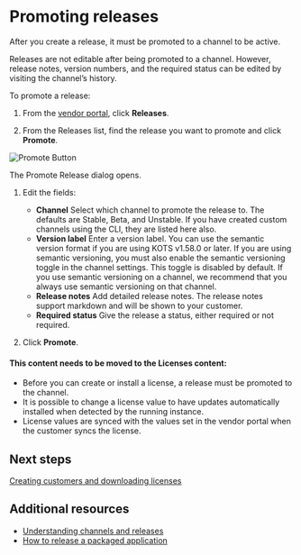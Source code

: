 # Promoting releases

After you create a release, it must be promoted to a channel to be active.

Releases are not editable after being promoted to a channel. However, release notes, version numbers, and the required status can be edited by visiting the channel’s history.

To promote a release:

1. From the [vendor portal](https://vendor.replicated.com), click **Releases**.

1. From the Releases list, find the release you want to promote and click **Promote**.

  ![Promote Button](/images/promote-button.png)

  The Promote Release dialog opens.

1. Edit the fields:
    * **Channel** Select which channel to promote the release to. The defaults are Stable, Beta, and Unstable. If you have created custom channels using the CLI, they are listed here also.
    * **Version label** Enter a version label. You can use the semantic version format if you are using KOTS v1.58.0 or later. If you are using semantic versioning, you must also enable the semantic versioning toggle in the channel settings. This toggle is disabled by default. If you use semantic versioning on a channel, we recommend that you always use semantic versioning on that channel.
    * **Release notes** Add detailed release notes. The release notes support markdown and will be shown to your customer.
    * **Required status** Give the release a status, either required or not required.

1. Click **Promote**.


#### This content needs to be moved to the Licenses content:

- Before you can create or install a license, a release must be promoted to the channel.
- It is possible to change a license value to have updates automatically installed when detected by the running instance.
- License values are synced with the values set in the vendor portal when the customer syncs the license.


## Next steps

[Creating customers and downloading licenses](https://replicated-docs.netlify.app/docs/vendor/releases-creating-customer)

## Additional resources

* [Understanding channels and releases](https://replicated-docs.netlify.app/docs/vendor/releases-understanding)
* [How to release a packaged application](https://replicated-docs.netlify.app/docs/vendor/releases-workflow)
